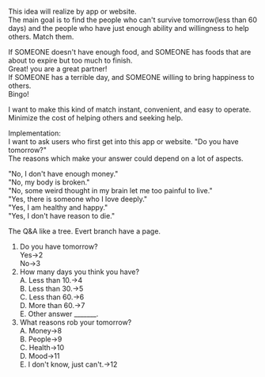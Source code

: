 This idea will realize by app or website.  
The main goal is to find the people who can't survive tomorrow(less than 60 days) and the people who have just enough ability and willingness to help others. 
Match them.  
  
If SOMEONE doesn't have enough food, and SOMEONE has foods that are about to expire but too much to finish.  
Great! you are a great partner!  
If SOMEONE has a terrible day, and SOMEONE willing to bring happiness to others.  
Bingo!  
  
I want to make this kind of match instant, convenient, and easy to operate.  
Minimize the cost of helping others and seeking help.  
  
  
Implementation:  
I want to ask users who first get into this app or website. "Do you have tomorrow?"    
The reasons which make your answer could depend on a lot of aspects.  
  
"No, I don't have enough money."  
"No, my body is broken."  
"No, some weird thought in my brain let me too painful to live."  
"Yes, there is someone who I love deeply."  
"Yes, I am healthy and happy."  
"Yes, I don't have reason to die."  

The Q&A like a tree. Evert branch have a page.
1. Do you have tomorrow?  
  Yes->2  
  No->3    
2. How many days you think you have?  
  A. Less than 10.->4  
  B. Less than 30.->5  
  C. Less than 60.->6  
  D. More than 60.->7  
  E. Other answer _______.  
3. What reasons rob your tomorrow?  
  A. Money->8  
  B. People->9  
  C. Health->10  
  D. Mood->11  
  E. I don't know, just can't.->12   
  
